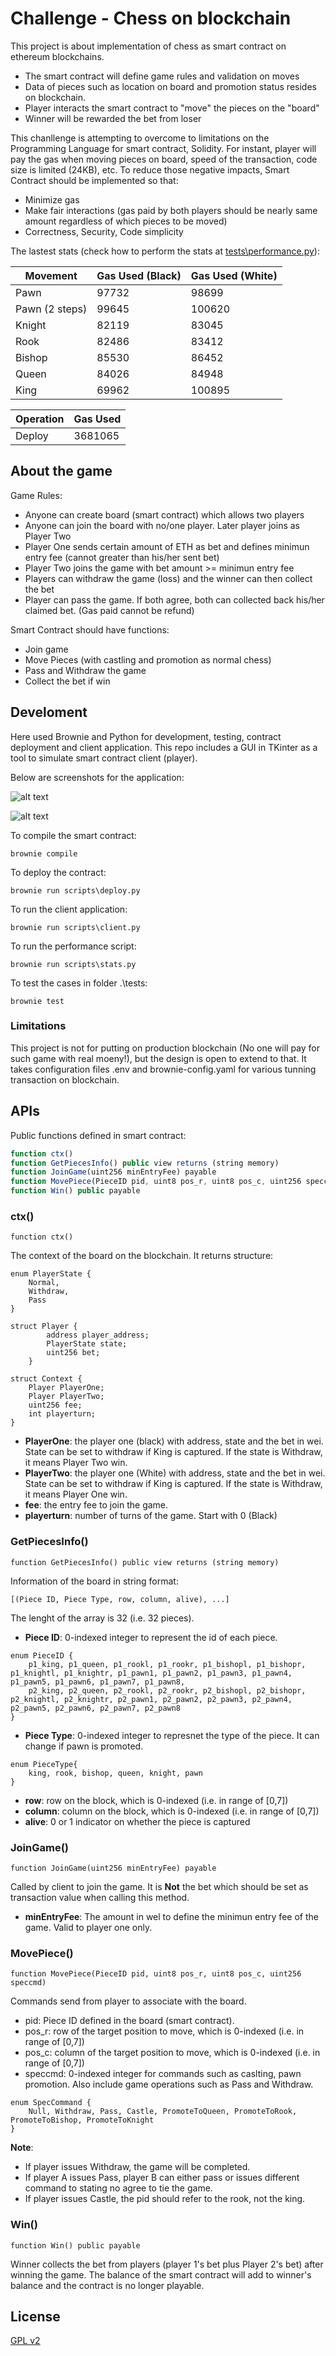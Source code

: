 # Challenge - Chess on blockchain

This project is about implementation of chess as smart contract on ethereum blockchains. 
- The smart contract will define game rules and validation on moves
- Data of pieces such as location on board and promotion status resides on blockchain.
- Player interacts the smart contract to "move" the pieces on the "board"
- Winner will be rewarded the bet from loser

This chanllenge is attempting to overcome to limitations on the Programming Language for smart contract, Solidity. For instant, player will pay the gas when moving pieces on board, speed of the transaction, code size is limited (24KB), etc. To reduce those negative impacts, Smart Contract should be implemented so that:
- Minimize gas 
- Make fair interactions (gas paid by both players should be nearly same amount regardless of which pieces to be moved)
- Correctness, Security, Code simplicity

The lastest stats (check how to perform the stats at [tests\performance.py](tests\performance.py)):

|Movement  |Gas Used (Black)|Gas Used (White)|
|---------|---------|---------|
|Pawn     |97732         |98699         |
|Pawn (2 steps)    |99645         |100620         |
|Knight     |82119         |83045         |
|Rook     |82486         |83412         |
|Bishop     |85530         |86452         |
|Queen     |84026         |84948         |
|King     |69962         |100895         |

|Operation  |Gas Used |
|---------|---------|
|Deploy     |3681065         |


## About the game

Game Rules:
- Anyone can create board (smart contract) which allows two players
- Anyone can join the board with no/one player. Later player joins as Player Two
- Player One sends certain amount of ETH as bet and defines minimun entry fee (cannot greater than his/her sent bet)
- Player Two joins the game with bet amount >= minimun entry fee
- Players can withdraw the game (loss) and the winner can then collect the bet
- Player can pass the game. If both agree, both can collected back his/her claimed bet. (Gas paid cannot be refund)

Smart Contract should have functions:
- Join game
- Move Pieces (with castling and promotion as normal chess)
- Pass and Withdraw the game
- Collect the bet if win

## Develoment
Here used Brownie and Python for development, testing, contract deployment and client application. 
This repo includes a GUI in TKinter as a tool to simulate smart contract client (player).

Below are screenshots for the application:

![alt text](screens/board.png)

![alt text](screens/menu.png)

To compile the smart contract:

`brownie compile`

To deploy the contract:

`brownie run scripts\deploy.py`

To run the client application:

`brownie run scripts\client.py`

To run the performance script:

`brownie run scripts\stats.py`

To test the cases in folder .\tests\:

`brownie test`


### Limitations
This project is not for putting on production blockchain (No one will pay for such game with real moeny!), but the design is open to extend to that. It takes configuration files .env and brownie-config.yaml for various tunning transaction on blockchain.

## APIs

Public functions defined in smart contract:
```javascript
function ctx()
function GetPiecesInfo() public view returns (string memory)
function JoinGame(uint256 minEntryFee) payable
function MovePiece(PieceID pid, uint8 pos_r, uint8 pos_c, uint256 speccmd)
function Win() public payable
```

### ctx()
```solidity
function ctx()
```
The context of the board on the blockchain. It returns structure:
```solidity
enum PlayerState {
    Normal,
    Withdraw,
    Pass
}

struct Player {
        address player_address;
        PlayerState state;
        uint256 bet;
    }

struct Context {  
    Player PlayerOne;
    Player PlayerTwo;
    uint256 fee;
    int playerturn;
}
```

- **PlayerOne**: the player one (black) with address, state and the bet in wei. State can be set to withdraw if King is captured. If the state is Withdraw, it means Player Two win.
- **PlayerTwo**: the player one (White) with address, state and the bet in wei. State can be set to withdraw if King is captured. If the state is Withdraw, it means Player One win.
- **fee**: the entry fee to join the game.
- **playerturn**: number of turns of the game. Start with 0 (Black)

### GetPiecesInfo()

```solidity
function GetPiecesInfo() public view returns (string memory)
```

Information of the board in string format:
```
[(Piece ID, Piece Type, row, column, alive), ...]
```
The lenght of the array is 32 (i.e. 32 pieces).

- **Piece ID**: 0-indexed integer to represent the id of each piece.
```solidity
enum PieceID {
    p1_king, p1_queen, p1_rookl, p1_rookr, p1_bishopl, p1_bishopr, p1_knightl, p1_knightr, p1_pawn1, p1_pawn2, p1_pawn3, p1_pawn4, p1_pawn5, p1_pawn6, p1_pawn7, p1_pawn8,
    p2_king, p2_queen, p2_rookl, p2_rookr, p2_bishopl, p2_bishopr, p2_knightl, p2_knightr, p2_pawn1, p2_pawn2, p2_pawn3, p2_pawn4, p2_pawn5, p2_pawn6, p2_pawn7, p2_pawn8
}
```
- **Piece Type**: 0-indexed integer to represnet the type of the piece. It can change if pawn is promoted.
```solidity
enum PieceType{
    king, rook, bishop, queen, knight, pawn
}
```
- **row**: row on the block, which is 0-indexed (i.e. in range of \[0,7\])
- **column**: column on the block, which is 0-indexed (i.e. in range of \[0,7\])
- **alive**: 0 or 1 indicator on whether the piece is captured


### JoinGame()

```solidity
function JoinGame(uint256 minEntryFee) payable
```

Called by client to join the game. It is **Not** the bet which should be set as transaction value when calling this method.

- **minEntryFee**: The amount in wel to define the minimun entry fee of the game. Valid to player one only.


### MovePiece()

```solidity
function MovePiece(PieceID pid, uint8 pos_r, uint8 pos_c, uint256 speccmd)
```

Commands send from player to associate with the board.

- pid: Piece ID defined in the board (smart contract).
- pos_r: row of the target position to move, which is 0-indexed (i.e. in range of \[0,7\])
- pos_c: column of the target position to move, which is 0-indexed (i.e. in range of \[0,7\])
- speccmd: 0-indexed integer for commands such as caslting, pawn promotion. Also include game operations such as Pass and Withdraw.

```solidity
enum SpecCommand {
    Null, Withdraw, Pass, Castle, PromoteToQueen, PromoteToRook, PromoteToBishop, PromoteToKnight
}
```

**Note**: 
- If player issues Withdraw, the game will be completed.
- If player A issues Pass, player B can either pass or issues different command to stating no agree to tie the game.
- If player issues Castle, the pid should refer to the rook, not the king.

### Win()

```solidity
function Win() public payable
```

Winner collects the bet from players (player 1's bet plus Player 2's bet) after winning the game. The balance of the smart contract will add to winner's balance and the contract is no longer playable.


## License

[GPL v2](LICENSE)
